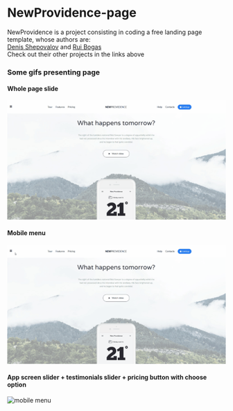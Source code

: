 # NewProvidence-page

NewProvidence is a project consisting in coding a free landing page template, whose authors are: <br />
[Denis Shepovalov](https://www.behance.net/shepovalov) 
and 
[Rui Bogas](https://www.behance.net/ruibogas) <br />
Check out their other projects in the links above

### Some gifs presenting page
#### Whole page slide
![whole page slide](https://github.com/Gregoofolio/NewProvidence-page/blob/master/NewProvidence_page.gif)
#### Mobile menu
![mobile menu](https://github.com/Gregoofolio/NewProvidence-page/blob/master/NewProvidence_menu.gif)
#### App screen slider + testimonials slider + pricing button with choose option
![mobile menu](https://github.com/Gregoofolio/NewProvidence-page/blob/master/NewProvidence_sliders.gif)
